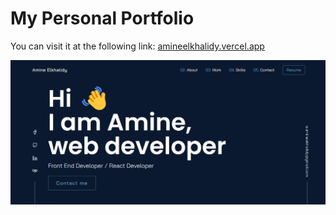 # My Personal Portfolio

You can visit it at the following link: [amineelkhalidy.vercel.app](https://amineelkhalidy.vercel.app)

![Portfolio image](./src/assets/my-portfolio.png)
